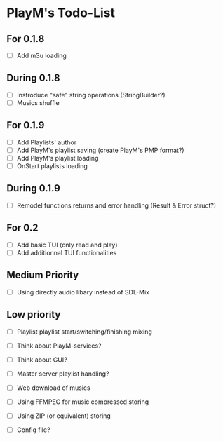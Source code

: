 # PlayM's Todo-List

## For 0.1.8

- [ ] Add m3u loading

## During 0.1.8

- [ ] Instroduce "safe" string operations (StringBuilder?)
- [ ] Musics shuffle

## For 0.1.9

- [ ] Add Playlists' author
- [ ] Add PlayM's playlist saving (create PlayM's PMP format?)
- [ ] Add PlayM's playlist loading
- [ ] OnStart playlists loading

## During 0.1.9

- [ ] Remodel functions returns and error handling (Result & Error struct?)

## For 0.2

- [ ] Add basic TUI (only read and play)
- [ ] Add additionnal TUI functionalities

## Medium Priority

- [ ] Using directly audio libary instead of SDL-Mix

## Low priority

- [ ] Playlist playlist start/switching/finishing mixing
- [ ] Think about PlayM-services?
- [ ] Think about GUI?
- [ ] Master server playlist handling?
- [ ] Web download of musics
- [ ] Using FFMPEG for music compressed storing
- [ ] Using ZIP (or equivalent) storing
- [ ] Config file?

